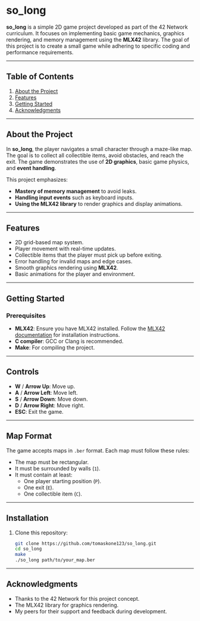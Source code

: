 # so_long

**so_long** is a simple 2D game project developed as part of the 42 Network curriculum. It focuses on implementing basic game mechanics, graphics rendering, and memory management using the **MLX42** library. The goal of this project is to create a small game while adhering to specific coding and performance requirements.

---

## Table of Contents
1. [About the Project](#about-the-project)
2. [Features](#features)
3. [Getting Started](#getting-started)
4. [Acknowledgments](#acknowledgments)

---

## About the Project

In **so_long**, the player navigates a small character through a maze-like map. The goal is to collect all collectible items, avoid obstacles, and reach the exit. The game demonstrates the use of **2D graphics**, basic game physics, and **event handling**.

This project emphasizes:
- **Mastery of memory management** to avoid leaks.
- **Handling input events** such as keyboard inputs.
- **Using the MLX42 library** to render graphics and display animations.

---

## Features

- 2D grid-based map system.
- Player movement with real-time updates.
- Collectible items that the player must pick up before exiting.
- Error handling for invalid maps and edge cases.
- Smooth graphics rendering using **MLX42**.
- Basic animations for the player and environment.

---

## Getting Started

### Prerequisites

- **MLX42**: Ensure you have MLX42 installed. Follow the [MLX42 documentation](https://github.com/codam-coding-college/MLX42) for installation instructions.
- **C compiler**: GCC or Clang is recommended.
- **Make**: For compiling the project.

---

## Controls

- **W** / **Arrow Up**: Move up.
- **A** / **Arrow Left**: Move left.
- **S** / **Arrow Down**: Move down.
- **D** / **Arrow Right**: Move right.
- **ESC**: Exit the game.

---

## Map Format

The game accepts maps in `.ber` format. Each map must follow these rules:
- The map must be rectangular.
- It must be surrounded by walls (`1`).
- It must contain at least:
  - One player starting position (`P`).
  - One exit (`E`).
  - One collectible item (`C`).

---

## Installation

1. Clone this repository:
   ```bash
   git clone https://github.com/tomaskone123/so_long.git
   cd so_long
   make
   ./so_long path/to/your_map.ber

---

## Acknowledgments

  - Thanks to the 42 Network for this project concept.
  - The MLX42 library for graphics rendering.
  - My peers for their support and feedback during development.
